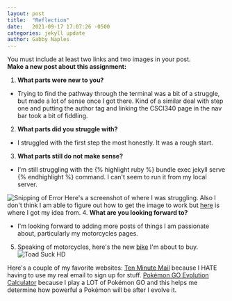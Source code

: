 ```yaml
---
layout: post
title:  "Reflection"
date:   2021-09-17 17:07:26 -0500
categories: jekyll update
author: Gabby Naples
---
```


You must include at least two links and two images in your post.  
**Make a new post about this assignment:**
1. **What parts were new to you?**
  - Trying to find the pathway through the terminal was a bit of a struggle, but made a lot of sense once I got there. Kind of a similar deal with step one and putting the author tag and linking the CSCI340 page in the nav bar took a bit of fiddling.
2. **What parts did you struggle with?**
  - I struggled with the first step the most honestly. It was a rough start.
3. **What parts still do not make sense?**
  - I'm still struggling with the  {% highlight ruby %} bundle exec jekyll serve {% endhighlight %} command. I can't seem to run it from my local server.

  ![Snipping of Error](blog/images/Error.jpg)
  Here's a screenshot of where I was struggling. Also I don't think I am able to figure out how to get the image to work but [here][Stack-Overflow] is where I got my idea from.
4. **What are you looking forward to?**
  - I'm looking forward to adding more posts of things I am passionate about, particularly my motorcycles pages.

5. Speaking of motorcycles, here's the new [bike][Harley-Davidson] I'm about to buy.
![Toad Suck HD](/blog/images/ToadSuck.jpg)

  Here's a couple of my favorite websites:
    [Ten Minute Mail][ten-minute-mail] because I HATE having to use my real email to sign up for stuff.
    [Pokémon GO Evolution Calculator][Evolution-Calculator] because I play a LOT of Pokémon GO and this helps me determine how powerful a Pokémon will be after I evolve it.

[ten-minute-mail]: https://10minutemail.com/
[Evolution-Calculator]: https://pokemon.gameinfo.io/en/tools/evolution-calculator
[Stack-Overflow]: https://stackoverflow.com/questions/40197197/jekyll-how-to-display-an-image-in-a-post
[Harley-Davidson]: https://www.harley-davidson.com/us/en/motorcycles/sportster-s.html
